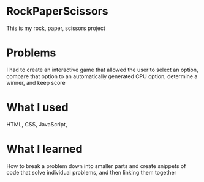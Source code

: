 # RockPaperScissors
This is my rock, paper, scissors project

# Problems
I had to create an interactive game that allowed the user to select an option, compare that option to an automatically generated CPU option, determine a winner, and keep score

# What I used
HTML, CSS, JavaScript, 

# What I learned
How to break a problem down into smaller parts and create snippets of code that solve individual problems, and then linking them together
